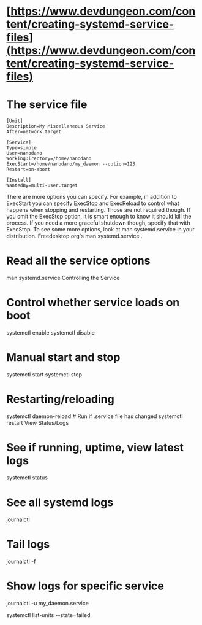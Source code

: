 # [https://www.devdungeon.com/content/creating-systemd-service-files](https://www.devdungeon.com/content/creating-systemd-service-files)
# The service file
```
[Unit]
Description=My Miscellaneous Service
After=network.target

[Service]
Type=simple
User=nanodano
WorkingDirectory=/home/nanodano
ExecStart=/home/nanodano/my_daemon --option=123
Restart=on-abort

[Install]
WantedBy=multi-user.target

```

There are more options you can specify. For example, in addition to ExecStart you can specify ExecStop and ExecReload to control what happens when stopping and restarting. Those are not required though. If you omit the ExecStop option, it is smart enough to know it should kill the process. If you need a more graceful shutdown though, specify that with ExecStop. To see some more options, look at man systemd.service in your distribution. Freedesktop.org's man systemd.service .

# Read all the service options
man systemd.service
Controlling the Service
# Control whether service loads on boot
systemctl enable
systemctl disable

# Manual start and stop
systemctl start
systemctl stop

# Restarting/reloading
systemctl daemon-reload # Run if .service file has changed
systemctl restart
View Status/Logs
# See if running, uptime, view latest logs
systemctl status

# See all systemd logs
journalctl

# Tail logs
journalctl -f

# Show logs for specific service
journalctl -u my_daemon.service


systemctl list-units --state=failed
